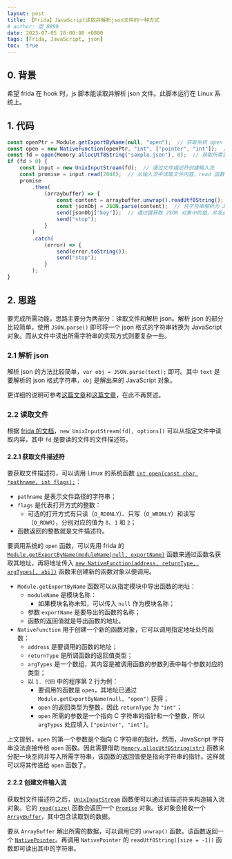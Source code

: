 ```yaml
---
layout: post
title: 【Frida】JavaScript读取并解析json文件的一种方式
# author: 焜_8899
date: 2023-07-05 18:00:00 +0800
tags: [Frida, JavaScript, json]
toc:  true
---
```


## 0. 背景

希望 frida 在 hook 时，js 脚本能读取并解析 json 文件。此脚本运行在 Linux 系统上。

## 1. 代码

```JavaScript
const openPtr = Module.getExportByName(null, "open");  // 获取系统 open 函数的地址
const open = new NativeFunction(openPtr, "int", ["pointer", "int"]);  // 创建新的函数对象以调用上一行获取的 open 函数
const fd = open(Memory.allocUtf8String("sample.json"), 0);  // 获取所需要解析的文件的文件描述符
if (fd > 0) {
    const input = new UnixInputStream(fd);  // 通过文件描述符创建输入流
    const promise = input.read(2048);  // 从输入流中读取文件内容，read 函数会返回一个 Promise 对象，该对象会接收一个 ArrayBuffer，其中包含读取到的数据
    promise
        .then(
            (arraybuffer) => {
                const content = arraybuffer.unwrap().readUtf8String();  // 将 ArrayBuffer 中的内容转为字符串
                const jsonObj = JSON.parse(content);  // 将字符串解析为 JSON 对象
                send(jsonObj["key"]);  // 通过键获取 JSON 对象中的值，并发送回 hook
                send("stop");
            }
        )
        .catch(
            (error) => {
                send(error.toString());
                send("stop");
            }
        );
}
```

## 2. 思路

要完成所需功能，思路主要分为两部分：读取文件和解析 json。解析 json 的部分比较简单，使用 `JSON.parse()` 即可将一个 json 格式的字符串转换为 JavaScript 对象。而从文件中读出所需字符串的实现方式则要复杂一些。

### 2.1 解析 json

解析 json 的方法比较简单，`var obj = JSON.parse(text);` 即可。其中 `text` 是要解析的 json 格式字符串，`obj` 是解出来的 JavaScript 对象。

更详细的说明可参考[这篇文章](https://www.runoob.com/js/js-json.html)和[这篇文章](https://www.runoob.com/json/json-parse.html)，在此不再赘述。

### 2.2 读取文件

根据 [frida 的文档](https://frida.re/docs/javascript-api/#unixinputstream)，`new UnixInputStream(fd[, options])` 可以从指定文件中读取内容，其中 `fd` 是要读的文件的文件描述符。

#### 2.2.1 获取文件描述符

要获取文件描述符，可以调用 Linux 的系统函数 [`int open(const char *pathname, int flags);`](https://www.man7.org/linux/man-pages/man2/open.2.html)：
 - `pathname` 是表示文件路径的字符串；
 - `flags` 是代表打开方式的整数：
   - 可选的打开方式有只读（`O_RDONLY`）、只写（`O_WRONLY`）和读写（`O_RDWR`），分别对应的值为 `0`、`1` 和 `2`；
 - 函数返回的整数就是文件描述符。

要调用系统的 `open` 函数，可以先用 frida 的 [`Module.getExportByName(moduleName|null, exportName)`](https://frida.re/docs/javascript-api/#module) 函数来通过函数名获取其地址，再将地址传入 [`new NativeFunction(address, returnType, argTypes[, abi])`](https://frida.re/docs/javascript-api/#nativefunction) 函数来创建新的函数对象以便调用。
 - `Module.getExportByName` 函数可以从指定模块中导出函数的地址：
   - `moduleName` 是模块名称：
     - 如果模块名称未知，可以传入 `null` 作为模块名称；
   - 参数 `exportName` 是要导出的函数的名称；
   - 函数的返回值就是导出函数的地址。
 - `NativeFunction` 用于创建一个新的函数对象，它可以调用指定地址处的函数：
   - `address` 是要调用的函数的地址；
   - `returnType` 是所调函数的返回值类型；
   - `argTypes` 是一个数组，其内容是被调用函数的参数列表中每个参数对应的类型；
   - 以 `1. 代码` 中的程序第 2 行为例：
     - 要调用的函数是 `open`，其地址已通过 `Module.getExportByName(null, "open")` 获得；
     - `open` 的返回类型为整数，因此 `returnType` 为 `"int"`；
     - `open` 所需的参数是一个指向 C 字符串的指针和一个整数，所以 `argTypes` 处应填入 `["pointer", "int"]`。


上文提到，`open` 的第一个参数是个指向 C 字符串的指针。然而，JavaScript 字符串没法直接传给 `open` 函数。因此需要借助 [`Memory.allocUtf8String(str)`](https://frida.re/docs/javascript-api/#memory) 函数来分配一块空间并写入所需字符串，该函数的返回值便是指向字符串的指针。这样就可以将其传递给 `open` 函数了。

#### 2.2.2 创建文件输入流

获取到文件描述符之后，[`UnixInputStream`](https://frida.re/docs/javascript-api/#unixinputstream) 函数便可以通过该描述符来构造输入流对象。它的 [`read(size)`](https://frida.re/docs/javascript-api/#inputstream) 函数会返回一个 [`Promise`](https://www.runoob.com/js/js-promise.html) 对象。该对象会接收一个 [`ArrayBuffer`](https://frida.re/docs/javascript-api/#arraybuffer)，其中包含读取到的数据。

要从 `ArrayBuffer` 解出所需的数据，可以调用它的 `unwrap()` 函数。该函数返回一个 [`NativePointer`](https://frida.re/docs/javascript-api/#nativepointer)。再调用 `NativePointer` 的 `readUtf8String([size = -1])` 函数即可读出其中的字符串。
